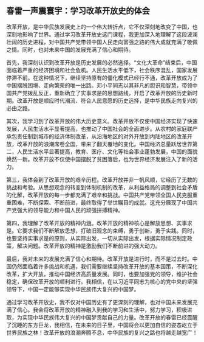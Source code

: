 ## 春雷一声震寰宇：学习改革开放史的体会

改革开放，是中华民族发展史上的一个伟大转折点，它不仅深刻地改变了中国，也深刻地影响了世界。通过学习改革开放史这门课程，我更加深入地理解了这段波澜壮阔的历史进程，对中国共产党带领中国人民走向富强之路的伟大成就充满了敬佩之情。同时，也对未来中国的发展充满了信心和期待。

首先，我深刻认识到改革开放是历史发展的必然选择。“文化大革命”结束后，中国面临着严重的经济困境和社会危机。人民生活水平低下，社会秩序混乱，国家发展停滞不前。在这种情况下，继续坚持原有的僵化模式已经行不通，改革开放成为了中国摆脱困境、走向繁荣的唯一出路。邓小平同志以其非凡的胆识和智慧，带领中国共产党拨乱反正，重新确立了实事求是的思想路线，开启了改革开放的历史新时期。改革开放是顺应时代潮流、符合人民意愿的历史选择，是中华民族走向复兴的必由之路。

其次，我学习到了改革开放的伟大历史意义。改革开放不仅使中国经济实现了快速发展，人民生活水平显著提高，也推动了中国社会的全面进步。从农村的家庭联产承包责任制到城市的经济体制改革，从沿海地区的对外开放到内陆地区的改革开放，改革开放的浪潮席卷全国，带来了翻天覆地的变化。中国经济总量跃居世界第二，人民生活水平显著提高，教育、医疗、文化等社会事业蓬勃发展，中国的面貌焕然一新。改革开放不仅使中国摆脱了贫困落后，也为世界经济发展注入了新的活力。

第三，我体会到了改革开放的艰辛历程。改革开放并非一帆风顺，它经历了无数的挑战和考验。从思想观念的转变到体制机制的改革，从利益格局的调整到社会矛盾的化解，改革开放的每一步都充满了艰辛和挑战。中国共产党带领全国人民克服重重困难，不断探索、不断前进，最终取得了举世瞩目的成就。这充分展现了中国共产党强大的领导能力和中国人民的顽强拼搏精神。

第四，我理解了改革开放的精神内涵。改革开放的精神核心是解放思想、实事求是。它要求我们不断解放思想，打破旧观念的束缚，勇于创新，勇于实践。同时，也要坚持实事求是的原则，从实际出发，一切从实际出发，根据实际情况制定政策，解决问题。改革开放的精神是激励我们不断前进的强大动力。

最后，我对未来的发展充满了信心和期待。改革开放是进行时，而不是过去时。中国仍然面临着许多挑战和机遇，我们需要继续坚持改革开放的基本国策，不断深化改革，扩大开放，推动中国经济高质量发展。同时，也要加强党的领导，维护社会稳定，确保改革开放的顺利进行。我相信，在以习近平同志为核心的党中央的坚强领导下，中国一定能够实现中华民族伟大复兴的中国梦。

通过学习改革开放史，我不仅对中国历史有了更深刻的理解，也对中国未来发展充满了信心。我会将改革开放的精神融入到我的学习和生活中，努力学习，积极进取，为实现中华民族伟大复兴的中国梦贡献自己的力量。改革开放的春雷已经震醒了沉睡的东方巨龙，我相信，在未来的日子里，中国将会以更加自信的姿态屹立于世界民族之林！改革开放的浪潮奔腾不息，中华民族的复兴之路也将越走越宽广！
